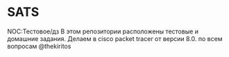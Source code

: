 # SATS
NOC:Тестовое/дз
В этом репозитории расположены  тестовые и  домашние задания.
Делаем в cisco packet tracer от версии 8.0.
по всем вопросам @thekiritos
